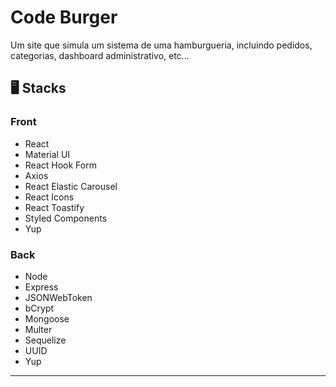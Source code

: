 <h1>Code Burger</h1>

<p>Um site que simula um sistema de uma hamburgueria, incluindo pedidos, categorias, dashboard administrativo, etc...</p>

<h2>🖥️ Stacks</h2>

<h3>Front</h3>

<ul>
  <li>React</li>
  <li>Material UI</li>
  <li>React Hook Form</li>
  <li>Axios</li>
  <li>React Elastic Carousel</li>
  <li>React Icons</li>
  <li>React Toastify</li>
  <li>Styled Components</li>
  <li>Yup</li>
</ul>

<h3>Back</h3>

<ul>
  <li>Node</li>
  <li>Express</li>
  <li>JSONWebToken</li>
  <li>bCrypt</li>
  <li>Mongoose</li>
  <li>Multer</li>
  <li>Sequelize</li>
  <li>UUID</li>
  <li>Yup</li>
</ul>

<hr>

